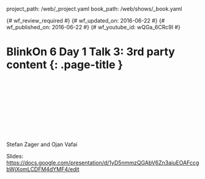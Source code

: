 project_path: /web/_project.yaml
book_path: /web/shows/_book.yaml

{# wf_review_required #}
{# wf_updated_on: 2016-06-22 #}
{# wf_published_on: 2016-06-22 #}
{# wf_youtube_id: wQGa_6CRc9I #}

# BlinkOn 6 Day 1 Talk 3: 3rd party content {: .page-title }


<div class="video-wrapper">
  <iframe class="devsite-embedded-youtube-video" data-video-id="wQGa_6CRc9I"
          data-autohide="1" data-showinfo="0" frameborder="0" allowfullscreen>
  </iframe>
</div>


Stefan Zager and Ojan Vafai

Slides: https://docs.google.com/presentation/d/1yD5nmmzQGAbV6Zn3aiuEOAFccgbWjXomLCDFM4dYMF4/edit
